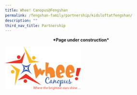 ```yaml
---
title: Whee! Canopus@Fengshan
permalink: /fengshan-family/partnership/kidsloftatfengshan/
description: ""
third_nav_title: Partnership
---
```

<p style="text-align: center;"><strong>*Page under construction*</strong></p>
<img style="width: 50%;" src="/images/whee.png" />